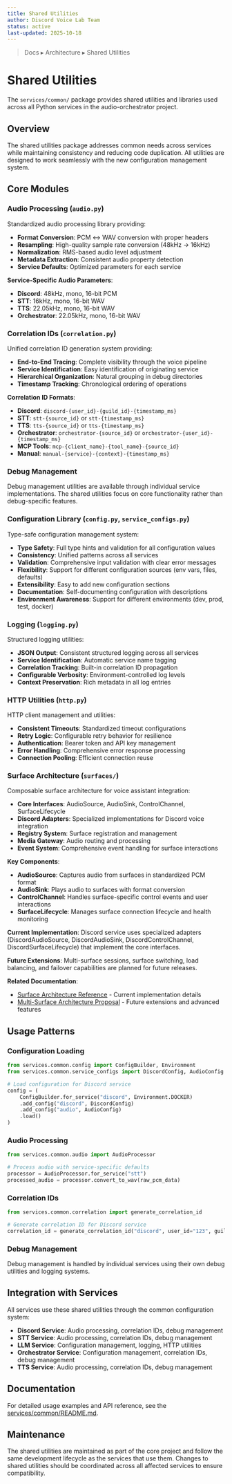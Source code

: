 ```yaml
---
title: Shared Utilities
author: Discord Voice Lab Team
status: active
last-updated: 2025-10-18
---
```


<!-- markdownlint-disable-next-line MD041 -->
> Docs ▸ Architecture ▸ Shared Utilities

# Shared Utilities

The `services/common/` package provides shared utilities and libraries used across all Python services in the audio-orchestrator project.

## Overview

The shared utilities package addresses common needs across services while maintaining consistency and reducing code duplication. All utilities are designed to work seamlessly with the new configuration management system.

## Core Modules

### Audio Processing (`audio.py`)

Standardized audio processing library providing:

-  **Format Conversion**: PCM ↔ WAV conversion with proper headers
-  **Resampling**: High-quality sample rate conversion (48kHz → 16kHz)
-  **Normalization**: RMS-based audio level adjustment
-  **Metadata Extraction**: Consistent audio property detection
-  **Service Defaults**: Optimized parameters for each service

**Service-Specific Audio Parameters**:

-  **Discord**: 48kHz, mono, 16-bit PCM
-  **STT**: 16kHz, mono, 16-bit WAV  
-  **TTS**: 22.05kHz, mono, 16-bit WAV
-  **Orchestrator**: 22.05kHz, mono, 16-bit WAV

### Correlation IDs (`correlation.py`)

Unified correlation ID generation system providing:

-  **End-to-End Tracing**: Complete visibility through the voice pipeline
-  **Service Identification**: Easy identification of originating service
-  **Hierarchical Organization**: Natural grouping in debug directories
-  **Timestamp Tracking**: Chronological ordering of operations

**Correlation ID Formats**:

-  **Discord**: `discord-{user_id}-{guild_id}-{timestamp_ms}`
-  **STT**: `stt-{source_id}` or `stt-{timestamp_ms}`
-  **TTS**: `tts-{source_id}` or `tts-{timestamp_ms}`
-  **Orchestrator**: `orchestrator-{source_id}` or `orchestrator-{user_id}-{timestamp_ms}`
-  **MCP Tools**: `mcp-{client_name}-{tool_name}-{source_id}`
-  **Manual**: `manual-{service}-{context}-{timestamp_ms}`

### Debug Management

Debug management utilities are available through individual service implementations. The shared utilities focus on core functionality rather than debug-specific features.

### Configuration Library (`config.py`, `service_configs.py`)

Type-safe configuration management system:

-  **Type Safety**: Full type hints and validation for all configuration values
-  **Consistency**: Unified patterns across all services
-  **Validation**: Comprehensive input validation with clear error messages
-  **Flexibility**: Support for different configuration sources (env vars, files, defaults)
-  **Extensibility**: Easy to add new configuration sections
-  **Documentation**: Self-documenting configuration with descriptions
-  **Environment Awareness**: Support for different environments (dev, prod, test, docker)

### Logging (`logging.py`)

Structured logging utilities:

-  **JSON Output**: Consistent structured logging across all services
-  **Service Identification**: Automatic service name tagging
-  **Correlation Tracking**: Built-in correlation ID propagation
-  **Configurable Verbosity**: Environment-controlled log levels
-  **Context Preservation**: Rich metadata in all log entries

### HTTP Utilities (`http.py`)

HTTP client management and utilities:

-  **Consistent Timeouts**: Standardized timeout configurations
-  **Retry Logic**: Configurable retry behavior for resilience
-  **Authentication**: Bearer token and API key management
-  **Error Handling**: Comprehensive error response processing
-  **Connection Pooling**: Efficient connection reuse

### Surface Architecture (`surfaces/`)

Composable surface architecture for voice assistant integration:

-  **Core Interfaces**: AudioSource, AudioSink, ControlChannel, SurfaceLifecycle
-  **Discord Adapters**: Specialized implementations for Discord voice integration
-  **Registry System**: Surface registration and management
-  **Media Gateway**: Audio routing and processing
-  **Event System**: Comprehensive event handling for surface interactions

**Key Components**:

-  **AudioSource**: Captures audio from surfaces in standardized PCM format
-  **AudioSink**: Plays audio to surfaces with format conversion
-  **ControlChannel**: Handles surface-specific control events and user interactions
-  **SurfaceLifecycle**: Manages surface connection lifecycle and health monitoring

**Current Implementation**: Discord service uses specialized adapters (DiscordAudioSource, DiscordAudioSink, DiscordControlChannel, DiscordSurfaceLifecycle) that implement the core interfaces.

**Future Extensions**: Multi-surface sessions, surface switching, load balancing, and failover capabilities are planned for future releases.

**Related Documentation**:

-  [Surface Architecture Reference](../reference/surface-architecture.md) - Current implementation details
-  [Multi-Surface Architecture Proposal](../proposals/multi-surface-architecture.md) - Future extensions and advanced features

## Usage Patterns

### Configuration Loading

```python
from services.common.config import ConfigBuilder, Environment
from services.common.service_configs import DiscordConfig, AudioConfig

# Load configuration for Discord service
config = (
    ConfigBuilder.for_service("discord", Environment.DOCKER)
    .add_config("discord", DiscordConfig)
    .add_config("audio", AudioConfig)
    .load()
)
```

### Audio Processing

```python
from services.common.audio import AudioProcessor

# Process audio with service-specific defaults
processor = AudioProcessor.for_service("stt")
processed_audio = processor.convert_to_wav(raw_pcm_data)
```

### Correlation IDs

```python
from services.common.correlation import generate_correlation_id

# Generate correlation ID for Discord service
correlation_id = generate_correlation_id("discord", user_id="123", guild_id="456")
```

### Debug Management

Debug management is handled by individual services using their own debug utilities and logging systems.

## Integration with Services

All services use these shared utilities through the common configuration system:

-  **Discord Service**: Audio processing, correlation IDs, debug management
-  **STT Service**: Audio processing, correlation IDs, debug management
-  **LLM Service**: Configuration management, logging, HTTP utilities
-  **Orchestrator Service**: Configuration management, correlation IDs, debug management
-  **TTS Service**: Audio processing, correlation IDs, debug management

## Documentation

For detailed usage examples and API reference, see the [services/common/README.md](../../services/common/README.md).

## Maintenance

The shared utilities are maintained as part of the core project and follow the same development lifecycle as the services that use them. Changes to shared utilities should be coordinated across all affected services to ensure compatibility.
